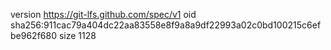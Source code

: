 version https://git-lfs.github.com/spec/v1
oid sha256:911cac79a404dc22aa83558e8f9a8a9df22993a02c0bd100215c6efbe962f680
size 1128
